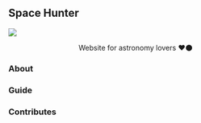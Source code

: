 ## Space Hunter
<img src="https://media2.giphy.com/media/QuPxmipnjOslrWLoaV/giphy.gif" align="center">

<p align="center">Website for astronomy lovers ❤🌑</p>

### About

### Guide
### Contributes
